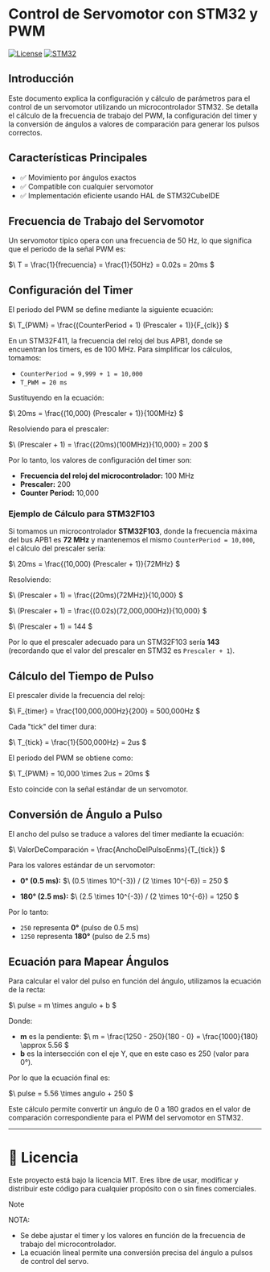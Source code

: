 # Control de Servomotor con STM32 y PWM
[![License](https://img.shields.io/badge/License-MIT-blue.svg)](https://opensource.org/licenses/MIT)
[![STM32](https://img.shields.io/badge/Platform-STM32F411-black)](https://www.st.com/en/microcontrollers-microprocessors/stm32f4-series.html)

## Introducción
Este documento explica la configuración y cálculo de parámetros para el control de un servomotor utilizando un microcontrolador STM32. Se detalla el cálculo de la frecuencia de trabajo del PWM, la configuración del timer y la conversión de ángulos a valores de comparación para generar los pulsos correctos.

## Características Principales
- ✅ Movimiento por ángulos exactos
- ✅ Compatible con cualquier servomotor
- ✅ Implementación eficiente usando HAL de STM32CubeIDE

## Frecuencia de Trabajo del Servomotor
Un servomotor típico opera con una frecuencia de 50 Hz, lo que significa que el periodo de la señal PWM es:

$\ T = \frac{1}{frecuencia} = \frac{1}{50Hz} = 0.02s = 20ms \$

## Configuración del Timer
El periodo del PWM se define mediante la siguiente ecuación:

$\ T_{PWM} = \frac{(CounterPeriod + 1) (Prescaler + 1)}{F_{clk}} \$

En un STM32F411, la frecuencia del reloj del bus APB1, donde se encuentran los timers, es de 100 MHz. Para simplificar los cálculos, tomamos:

- `CounterPeriod = 9,999 + 1 = 10,000`
- `T_PWM = 20 ms`

Sustituyendo en la ecuación:

$\ 20ms = \frac{(10,000) (Prescaler + 1)}{100MHz} \$

Resolviendo para el prescaler:

$\ (Prescaler + 1) = \frac{(20ms)(100MHz)}{10,000} = 200 \$

Por lo tanto, los valores de configuración del timer son:

- **Frecuencia del reloj del microcontrolador:** 100 MHz
- **Prescaler:** 200
- **Counter Period:** 10,000

### Ejemplo de Cálculo para STM32F103
Si tomamos un microcontrolador **STM32F103**, donde la frecuencia máxima del bus APB1 es **72 MHz** y mantenemos el mismo `CounterPeriod = 10,000`, el cálculo del prescaler sería:

$\ 20ms = \frac{(10,000) (Prescaler + 1)}{72MHz} \$

Resolviendo:

$\ (Prescaler + 1) = \frac{(20ms)(72MHz)}{10,000} \$

$\ (Prescaler + 1) = \frac{(0.02s)(72,000,000Hz)}{10,000} \$

$\ (Prescaler + 1) = 144 \$

Por lo que el prescaler adecuado para un STM32F103 sería **143** (recordando que el valor del prescaler en STM32 es `Prescaler + 1`).

## Cálculo del Tiempo de Pulso
El prescaler divide la frecuencia del reloj:

$\ F_{timer} = \frac{100,000,000Hz}{200} = 500,000Hz \$

Cada "tick" del timer dura:

$\ T_{tick} = \frac{1}{500,000Hz} = 2us \$

El periodo del PWM se obtiene como:

$\ T_{PWM} = 10,000 \times 2us = 20ms \$

Esto coincide con la señal estándar de un servomotor.

## Conversión de Ángulo a Pulso
El ancho del pulso se traduce a valores del timer mediante la ecuación:

$\ ValorDeComparación = \frac{AnchoDelPulsoEnms}{T_{tick}} \$

Para los valores estándar de un servomotor:

- **0° (0.5 ms):**
  $\ (0.5 \times 10^{-3}) / (2 \times 10^{-6}) = 250 \$

- **180° (2.5 ms):**
  $\ (2.5 \times 10^{-3}) / (2 \times 10^{-6}) = 1250 \$

Por lo tanto:

- `250` representa **0°** (pulso de 0.5 ms)
- `1250` representa **180°** (pulso de 2.5 ms)

## Ecuación para Mapear Ángulos
Para calcular el valor del pulso en función del ángulo, utilizamos la ecuación de la recta:

$\ pulse = m \times angulo + b \$

Donde:

- **m** es la pendiente:
  $\ m = \frac{1250 - 250}{180 - 0} = \frac{1000}{180} \approx 5.56 \$
- **b** es la intersección con el eje Y, que en este caso es 250 (valor para 0°).

Por lo que la ecuación final es:

$\ pulse = 5.56 \times angulo + 250 \$

Este cálculo permite convertir un ángulo de 0 a 180 grados en el valor de comparación correspondiente para el PWM del servomotor en STM32.

---

# 📝 Licencia
Este proyecto está bajo la licencia MIT.
Eres libre de usar, modificar y distribuir este código para cualquier propósito con o sin fines comerciales.

> [!NOTE]
> NOTA:
> - Se debe ajustar el timer y los valores en función de la frecuencia de trabajo del microcontrolador.
> - La ecuación lineal permite una conversión precisa del ángulo a pulsos de control del servo.